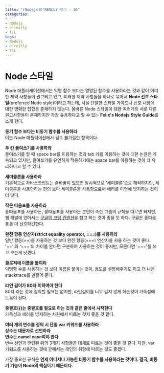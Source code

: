 ```yaml
---
title: "[Nodejs]O'REILLY 정리 - 16"
categories:
- ''
- Nodejs
- o'reilly
- TIL
tags:
- Nodejs
- o'reilly
- TIL
---
```


# Node 스타일
Node 애플리케이션에서는 익명 함수 보다는 명명된 함수를 사용하라는 것과 같이 어떠한 제약 사항들이 권고되고 있고, 이러한 제약 사항들을 하나로 묶어서 **Node 선호 스타일**(preferred Node style)이라고 하는데, 사실 단일한 스타일 가이드나 선호 내용에 대한 명확한 집합은 존재하지 않는다. 올바른 Node 스타일에 대한 여러개의 서로 다른 권고사항들이 존재하지만 가장 유용하다고 할 수 있는 **Felix's Nodejs Style Guide**를 소개 한다.   

**동기 함수 보다는 비동기 함수를 사용하라**   
이는 Node 애플맄이션에서 필수 불가결한 항목이다.   

**두 칸 들여쓰기를 사용하라**   
들여쓰기를 할 때 space bar를 이용하는 것과 tab 키를 이용하는 것에 대한 논란은 계속되고 있지만, 들여쓰기를 유연하게 적용하기에는 space bar를 이용하는 것이 더 유리하다고 할 수 있다.   

**세미콜론을 사용하라**   
기본적으로 자바스크립트는 줄바꿈이 있으면 암시적으로 '세미콜론'으로 해석하지만, 세미콜론을 사용안하는 편의 보다 세미콜론을 사용함으로써 에러를 미연에 방지하는 것이 더 낫다.   

**작은 따옴표를 사용하라**   
홑따옴표를 사용하든, 쌍따옴표를 사용하든 본인이 속한 그룹의 규칙을 따르면 되지만, 웹 개발에 있어서는 [구글의 코딩 컨벤션](https://google.github.io/styleguide/javascriptguide.xml?showone=Strings#Strings)을 참고 하는 것이 좋을 듯 하다.  구글은 홑따옴표를 더 선호하긴한다.   

**완전 항등 연산자(strict equality operator, ===)를 사용하라**   
일반 항등(==)을 사용하는 것 보다 완전 항등(===) 연산자를 사용 하는 것이 좋다. '==' 와 '==='의 차이를 안다면 구분하여 사용하는 것이 좋지만, 모른다면 '==='를 쓰고 보는게 낫겠다.       

**클로저에 이름을 붙여라**   
익명함 수를 사용하는 것 보다 이름을 붙이는 것이, 용도를 설명해주기도 하고 더 나은 stacktrace를 만들어 준다.   

**라인 길이가 80자 이하여야 한다**   
80자 라는 것에 집착할 필요는 없지만, 라인길이를 너무 길지 않게 하는것이 가독성에 도움이 된다.   

**중괄호({)는 중괄호를 필요로 하는 것과 같은 줄에서 시작한다**   
가독성과 에러를 방지하는 차원에서 따르는 것지 좋을 것 같다.   

**여러 개의 변수를 정의 시 단일 var 키워드를 사용하라**   
**상수는 대문자로 선언하라**   
**변수는 camel case여야 한다**   
변수 선언과 관련된 위의 3개지 사항들은 대체로 따르는 것이 좋을 것 같다. 다만, var 키워드를 사용하는 것에 관해서는 개인의 취향에 따르는 것도 좋겠다.   

가장 중요한 규칙은 **언제 어디서나 가능한 비동기 함수를 사용하라는 것이다. 결국, 비동기 기능이 Node의 핵심이기 때문이다.**
